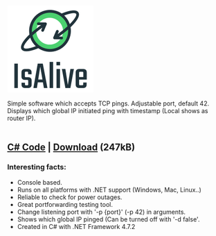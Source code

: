 ![IsAlive Logo](./IsAlive.png)

Simple software which accepts TCP pings. Adjustable port, default 42.<br> 
Displays which global IP initiated ping with timestamp (Local shows as router IP).<br>
<br>
## [C# Code](./Main.cpp) | [Download](https://raw.githubusercontent.com/Frekvens1/Published-Code/master/IsAlive/IsAlive.exe) (247kB)

### Interesting facts:
* Console based.
* Runs on all platforms with .NET support (Windows, Mac, Linux..)
* Reliable to check for power outages.
* Great portforwarding testing tool.
* Change listening port with '-p {port}' (-p 42) in arguments.
* Shows which global IP pinged (Can be turned off with '-d false'.
* Created in C# with .NET Framework 4.7.2
